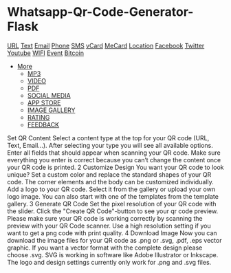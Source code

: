 # Whatsapp-Qr-Code-Generator-Flask

</div>
                <div class="type-bar-inner">
                    <a href="#url" class="tab" ng-class="{'active': qrcode.type==='url'}" ng-click="setTab('url')"
               title="Create QR Code for a Website">URL</a>
            <a href="#text" class="tab" ng-class="{'active': qrcode.type==='text'}" ng-click="setTab('text')"
               title="Create QR Code for a Text">Text</a>
            <a href="#email" class="tab" ng-class="{'active': qrcode.type==='email'}" ng-click="setTab('email')"
               title="Create QR Code for an Email">Email</a>
            <a href="#phone" class="tab" ng-class="{'active': qrcode.type==='phone'}" ng-click="setTab('phone')"
               title="Create QR Code for a Phone Number">Phone</a>
            <a href="#sms" class="tab" ng-class="{'active': qrcode.type==='sms'}" ng-click="setTab('sms')"
               title="Create QR Code for a SMS">SMS</a>
            <a href="#vcard" class="tab" ng-class="{'active': qrcode.type==='vcard'}" ng-click="setTab('vcard')"
               title="Create QR Code for a vCard">vCard</a>
            <a href="#mecard" class="tab" ng-class="{'active': qrcode.type==='mecard'}" ng-click="setTab('mecard')"
               title="Create QR Code for a MeCard">MeCard</a>
            <a href="#maps" class="tab" ng-class="{'active': qrcode.type==='maps'}" ng-click="setTab('maps')"
               title="Create QR Code for a Google Maps Location">Location</a>
            <a href="#facebook" class="tab" ng-class="{'active': qrcode.type==='facebook'}"
               ng-click="setTab('facebook')"
               title="Create QR Code for Facebook">Facebook</a>
            <a href="#twitter" class="tab" ng-class="{'active': qrcode.type==='twitter'}"
               ng-click="setTab('twitter')"
               title="Create QR Code for Twitter">Twitter</a>
            <a href="#youtube" class="tab" ng-class="{'active': qrcode.type==='youtube'}"
               ng-click="setTab('youtube')"
               title="Create QR code for Youtube">Youtube</a>
            <a href="#wifi" class="tab" ng-class="{'active': qrcode.type==='wifi'}" ng-click="setTab('wifi')"
               title="Create QR Code for a WIFI Network">WIFI</a>
            <a href="#event" class="tab" ng-class="{'active': qrcode.type==='event'}" ng-click="setTab('event')"
               title="Create QR Code for an Event">Event</a>
            <a href="#bitcoin" class="tab" ng-class="{'active': qrcode.type==='bitcoin'}" ng-click="setTab('bitcoin')"
               title="Create a Bitcoin QR Code to receive a Payment">Bitcoin</a>
                        <ul class="tabmore">
                            <li>
                    <a href="#more" class="tab" ng-class="{'active': qrcode.type==='more'}" ng-click="openModal('types')"
                       title="More solutions">
                        More
                    </a>
                    <ul>
                        <li><a href="#" ng-click="openModal('types')">MP3</a></li>
                        <li><a href="#" ng-click="openModal('types')">VIDEO</a></li>
                        <li><a href="#" ng-click="openModal('types')">PDF</a></li>
                        <li><a href="#" ng-click="openModal('types')">SOCIAL MEDIA</a></li>
                        <li><a href="#" ng-click="openModal('types')">APP STORE</a></li>
                        <li><a href="#" ng-click="openModal('types')">IMAGE GALLERY</a></li>
                        <li><a href="#" ng-click="openModal('types')">RATING</a></li>
                        <li><a href="#" ng-click="openModal('types')">FEEDBACK</a></li>
                    </ul>
                </li>
            </ul>
        </div>

Set QR Content Select a content type at the top for your QR code (URL, Text, Email...). After selecting your type you will see all available options. Enter all fields that should appear when scanning your QR code. Make sure everything you enter is correct because you can’t change the content once your QR code is printed.  2 Customize Design You want your QR code to look unique? Set a custom color and replace the standard shapes of your QR code. The corner elements and the body can be customized individually. Add a logo to your QR code. Select it from the gallery or upload your own logo image. You can also start with one of the templates from the template gallery.  3 Generate QR Code Set the pixel resolution of your QR code with the slider. Click the "Create QR Code"-button to see your qr code preview. Please make sure your QR code is working correctly by scanning the preview with your QR Code scanner. Use a high resolution setting if you want to get a png code with print quality.  4 Download Image Now you can download the image files for your QR code as .png or .svg, .pdf, .eps vector graphic. If you want a vector format with the complete design please choose .svg. SVG is working in software like Adobe Illustrator or Inkscape. The logo and design settings currently only work for .png and .svg files.
